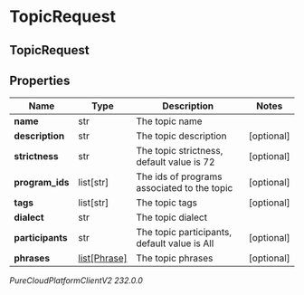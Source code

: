 # TopicRequest

## TopicRequest

## Properties

|Name | Type | Description | Notes|
|------------ | ------------- | ------------- | -------------|
| **name** | str | The topic name | |
| **description** | str | The topic description | [optional] |
| **strictness** | str | The topic strictness, default value is 72 | [optional] |
| **program_ids** | list[str] | The ids of programs associated to the topic | [optional] |
| **tags** | list[str] | The topic tags | [optional] |
| **dialect** | str | The topic dialect | |
| **participants** | str | The topic participants, default value is All | [optional] |
| **phrases** | [list[Phrase]](Phrase) | The topic phrases | [optional] |



_PureCloudPlatformClientV2 232.0.0_
